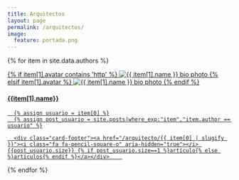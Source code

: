 ```yaml
---
title: Arquitectos
layout: page
permalink: /arquitectos/
image:
  feature: portada.png
---
```


<div class="cards">


{% for item in site.data.authors %}

  <a href="/arquitecto/{{ item[0] | slugify }}">
  <div class="card">
      {% if item[1].avatar contains 'http' %}
        <img src="{{ item[1].avatar }}" class="bio-photo img-responsive" alt="{{ item[1].name }} bio photo"/>
      {% elsif item[1].avatar %}
        <img src="{{ site.url }}/images/{{ item[1].avatar }}" class="bio-photo img-responsive" alt="{{ item[1].name }} bio photo"/>
      {% endif %}
      <div class="container">
        <h4><b>{{item[1].name}}</b></h4>               
      </div>

      {% assign usuario = item[0] %}
      {% assign post_usuario = site.posts|where_exp:"item","item.author == usuario" %}

      <div class="card-footer"><a href="/arquitecto/{{ item[0] | slugify }}"><i class="fa fa-pencil-square-o" aria-hidden="true"></i> {{post_usuario.size}} {% if post_usuario.size==1 %}artículo{% else %}artículos{% endif %}</a></div>    
  </div>
  </a>
{% endfor %}
</div>
